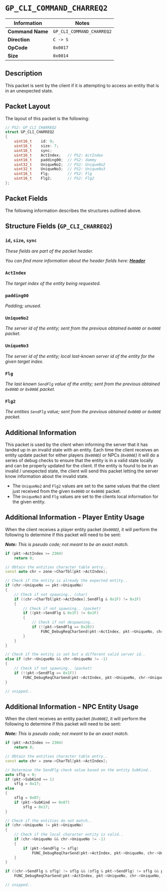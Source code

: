 # `GP_CLI_COMMAND_CHARREQ2`

| Information               | Notes |
|---                        |---    |
| **Command Name**          | `GP_CLI_COMMAND_CHARREQ2` |
| **Direction**             | `C -> S` |
| **OpCode**                | `0x0017` |
| **Size**                  | `0x0014` |

## Description

This packet is sent by the client if it is attempting to access an entity that is in an unexpected state.

## Packet Layout

The layout of this packet is the following:

```cpp
// PS2: GP_CLI_CHARREQ2
struct GP_CLI_CHARREQ2
{
    uint16_t    id: 9;
    uint16_t    size: 7;
    uint16_t    sync;
    uint16_t    ActIndex;   // PS2: ActIndex
    uint16_t    padding00;  // PS2: dammy
    uint32_t    UniqueNo2;  // PS2: UniqueNo2
    uint32_t    UniqueNo3;  // PS2: UniqueNo3
    uint16_t    Flg;        // PS2: Flg
    uint16_t    Flg2;       // PS2: Flg2
};
```

## Packet Fields

The following information describes the structures outlined above.

## Structure Fields (`GP_CLI_CHARREQ2`)

### `id`, `size`, `sync`

_These fields are part of the packet header._

_You can find more information about the header fields here: [**Header**](/world/HEADER.md)_

### `ActIndex`

_The target index of the entity being requested._

### `padding00`

_Padding; unused._

### `UniqueNo2`

_The server id of the entity; sent from the previous obtained `0x000D` or `0x000E` packet._

### `UniqueNo3`

_The server id of the entity; local last-known server id of the entity for the given target index._

### `Flg`

_The last known `SendFlg` value of the entity; sent from the previous obtained `0x000D` or `0x000E` packet._

### `Flg2`

_The entities `SendFlg` value; sent from the previous obtained `0x000D` or `0x000E` packet._

## Additional Information

This packet is used by the client when informing the server that it has landed up in an invalid state with an entity. Each time the client receives an entity update packet for either players _(`0x000D`)_ or NPCs _(`0x000E`)_ it will do a series of debug checks to ensure that the entity is in a valid state locally and can be properly updated for the client. If the entity is found to be in an invalid / unexpected state, the client will send this packet letting the server know information about the invalid state.

  - The `UniqueNo2` and `Flg2` values are set to the same values that the client just received from the given `0x000D` or `0x000E` packet.
  - The `UniqueNo3` and `Flg` values are set to the clients local information for the given entity.

## Additional Information - Player Entity Usage

When the client receives a player entity packet _(`0x000D`)_, it will perform the following to determine if this packet will need to be sent:

_**Note:** This is pseudo code; not meant to be an exact match._
```cpp
if (pkt->ActIndex >= 2304)
    return 0;

// Obtain the entities character table entry..
const auto chr = zone->CharTbl[pkt->ActIndex];

// Check if the entity is already the expected entity..
if (chr->UniqueNo == pkt->UniqueNo)
{
    // Check if not spawning.. (char)
    if ((chr->CharTbl[pkt->ActIndex].SendFlg & 0x1F) != 0x1F)
    {
        // Check if not spawning.. (packet)
        if ((pkt->SendFlg & 0x1F) != 0x1F)
        {
            // Check if not despawning..
            if (!(pkt->SendFlg == 0x20))
                FUNC_DebugReqCharSend(pkt->ActIndex, pkt->UniqueNo, chr->UniqueNo, chr->SendFlg, pkt->SendFlg);
        }
    }
}

// Check if the entity is set but a different valid server id..
else if (chr->UniqueNo && chr->UniqueNo != -1)
{
    // Check if not spawning.. (packet)
    if (!(pkt->SendFlg == 0x1F))
        FUNC_DebugReqCharSend(pkt->ActIndex, pkt->UniqueNo, chr->UniqueNo, chr->SendFlg, pkt->SendFlg);
}

// snipped..
```

## Additional Information - NPC Entity Usage

When the client receives an entity packet _(`0x000E`)_, it will perform the following to determine if this packet will need to be sent:

_**Note:** This is pseudo code; not meant to be an exact match._
```cpp
if (pkt->ActIndex >= 2304)
    return 0;

// Obtain the entities character table entry..
const auto chr = zone->CharTbl[pkt->ActIndex];

// Determine the SendFlg check value based on the entity SubKind..
auto sflg = 0;
if (pkt->SubKind == 1)
    sflg = 0x17;
else
{
    sflg = 0x07;
    if (pkt->SubKind == 0x07)
        sflg = 0x17;
}

// Check if the entities do not match..
if (chr->UniqueNo != pkt->UniqueNo)
{
    // Check if the local character entity is valid..
    if (chr->UniqueNo && chr->UniqueNo != -1)
    {
        if (pkt->SendFlg != sflg)
            FUNC_DebugReqCharSend(pkt->ActIndex, pkt->UniqueNo, chr->UniqueNo, chr->SendFlg, pkt->SendFlg);
    }
}

if ((chr->SendFlg & sflg) != sflg && (sflg & pkt->SendFlg) != sflg && pkt->SendFlg != 0x20)
    FUNC_DebugReqCharSend(pkt->ActIndex, pkt->UniqueNo, chr->UniqueNo, chr->SendFlg, pkt->SendFlg);

// snipped..
```
